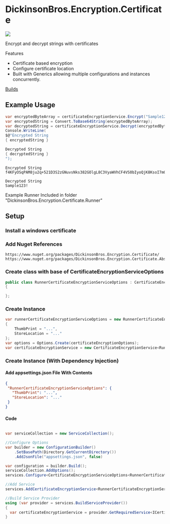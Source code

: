 # DickinsonBros.Encryption.Certificate

<a href="https://www.nuget.org/packages/DickinsonBros.Encryption.Certificate/">
    <img src="https://img.shields.io/nuget/v/DickinsonBros.Encryption.Certificate">
</a>

Encrypt and decrypt strings with certificates

Features
* Certificate based encryption 
* Configure certificate location
* Built with Generics allowing multiple configurations and instances concurrently.

<a href="https://dev.azure.com/marksamdickinson/DickinsonBros/_build?definitionScope=%5CDickinsonBros.Encryption.Certificate">Builds</a>

<h2>Example Usage</h2>

```C#
var encryptedByteArray = certificateEncryptionService.Encrypt("Sample123!");
var encryptedString = Convert.ToBase64String(encryptedByteArray);
var decryptedString = certificateEncryptionService.Decrypt(encryptedByteArray);
Console.WriteLine(
$@"Encrypted String
{ encryptedString }

Decrypted String
{ decryptedString }
");
```
    
    Encrypted String
    f4KFyOSqPAM8ju2q+521D3S2zGNuvsNks382GOlgL8C3VyaWVhCF4VS0bIyoQjK8KsoI7mQ8Uu8w54TkzCHuFGqXOmLJU0Rfjurjn+01VCxBsgo1G23u4QUtM5uXBSye/S/jcXGVLDJX90F7gss+NdKvbhebq6jFnFsR6ZhrTGc7BLbLiE0M/BE7A+8hxCGjOFXvgwBm8nTFhXh/sSV8fbZ9pCzwcPuSXMTKxRi+cji3jN42hJidmOBNKIXi2pq6hIL5kcDxKXuVxznOOOcwh/clfCa8Hx6rY/q1O4y14AT5IknCnvYXWCEroXfvX1vlemXewL/UCN486c6VzGssGA==

    Decrypted String
    Sample123!

Example Runner Included in folder "DickinsonBros.Encryption.Certificate.Runner"

<h2>Setup</h2>

<h3>Install a windows certificate</h3>

<h3>Add Nuget References</h3>

    https://www.nuget.org/packages/DickinsonBros.Encryption.Certificate/
    https://www.nuget.org/packages/DickinsonBros.Encryption.Certificate.Abstractions

<h3>Create class with base of CertificateEncryptionServiceOptions</h3>

```c#
public class RunnerCertificateEncryptionServiceOptions : CertificateEncryptionServiceOptions
{

};
```
<h3>Create Instance</h3>

```c#
var runnerCertificateEncryptionServiceOptions = new RunnerCertificateEncryptionServiceOptions
{
    ThumbPrint = "...",
    StoreLocation = "..."
};
var options = Options.Create(certificateEncryptionOptions);
var certificateEncryptionService = new CertificateEncryptionService<RunnerCertificateEncryptionServiceOptions>(options);

```

<h3>Create Instance (With Dependency Injection)</h3>

<h4>Add appsettings.json File With Contents</h4>

 ```json  
{
  "RunnerCertificateEncryptionServiceOptions": {
    "ThumbPrint": "...",
    "StoreLocation": "..."
  }
}
 ```    
<h4>Code</h4>

```c#

var serviceCollection = new ServiceCollection();

//Configure Options
var builder = new ConfigurationBuilder()
    .SetBasePath(Directory.GetCurrentDirectory())
    .AddJsonFile("appsettings.json", false)

var configuration = builder.Build();
serviceCollection.AddOptions();
services.Configure<CertificateEncryptionServiceOptions<RunnerCertificateEncryptionServiceOptions>>(_configuration.GetSection(nameof(RunnerCertificateEncryptionServiceOptions)));

//Add Service
services.AddCertificateEncryptionService<RunnerCertificateEncryptionServiceOptions>();

//Build Service Provider 
using (var provider = services.BuildServiceProvider())
{
  var certificateEncryptionService = provider.GetRequiredService<ICertificateEncryptionService<RunnerCertificateEncryptionServiceOptions>>();
}
```
